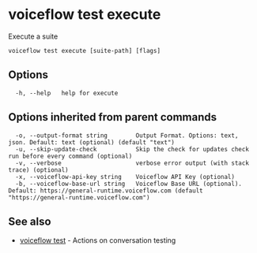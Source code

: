# voiceflow test execute

Execute a suite

```
voiceflow test execute [suite-path] [flags]
```

## Options

```
  -h, --help   help for execute
```

## Options inherited from parent commands

```
  -o, --output-format string        Output Format. Options: text, json. Default: text (optional) (default "text")
  -u, --skip-update-check           Skip the check for updates check run before every command (optional)
  -v, --verbose                     verbose error output (with stack trace) (optional)
  -x, --voiceflow-api-key string    Voiceflow API Key (optional)
  -b, --voiceflow-base-url string   Voiceflow Base URL (optional). Default: https://general-runtime.voiceflow.com (default "https://general-runtime.voiceflow.com")
```

## See also

* [voiceflow test](/cmd/voiceflow_test/)	 - Actions on conversation testing

